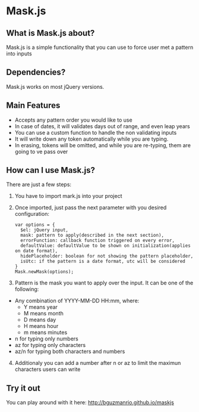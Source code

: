 Mask.js
======

What is Mask.js about?
----------------------

Mask.js is a simple functionality that you can use to force user met a pattern into inputs


Dependencies?
-------------

Mask.js works on most jQuery versions.

Main Features
-------------

<ul>
    <li>
        Accepts any pattern order you would like to use
    </li>
    <li>
        In case of dates, it will validates days out of range, and even leap years
    </li>
    <li>
        You can use a custom function to handle the non validating inputs
    </li>
    <li>
        It will write down any token automatically while you are typing.
    </li>
    <li>
        In erasing, tokens will be omitted, and while you are re-typing, them are going to ve pass over
    </li>
    
</ul>


How can I use Mask.js?
----------------------

There are just a few steps:

1. You have to import mark.js into your project 
2. Once imported, just pass the next parameter with you desired configuration:

    ```
    var options = {
      $el: jQuery input,
      mask: pattern to apply(described in the next section),
      errorFunction: callback function triggered on every error,
      defaultValue: defaultValue to be shown on initialization(applies on date format),
      hidePlaceholder: boolean for not showing the pattern placeholder,
      isUtc: if the pattern is a date format, utc will be considered
    }
    Mask.newMask(options);
    ```
3. Pattern is the mask you want to apply over the input. It can be one of the following:
<ul>
<li>Any combination of YYYY-MM-DD HH:mm, where:
<ul>
    <li>
        Y means year
    </li>
    <li>
        M means month
    </li>
    <li>
        D means day
    </li>
    <li>
        H means hour
    </li>
    <li>
        m means minutes
    </li>
</ul>
</li>
<li>n for typing only numbers</li>
<li>az for typing only characters</li>
<li>az/n for typing both characters and numbers</li>
</ul>

4. Additionaly you can add a number after n or az to limit the maximun characters users can write


Try it out
----------

You can play around with it here: http://bguzmanrio.github.io/maskjs
